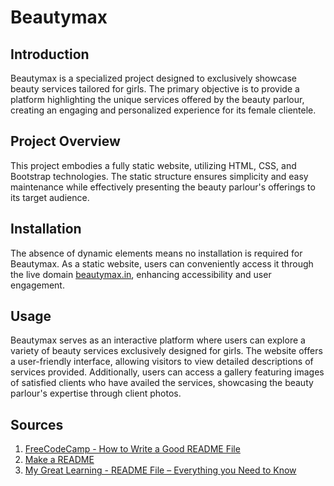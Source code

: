 # Beautymax

## Introduction
Beautymax is a specialized project designed to exclusively showcase beauty services tailored for girls. The primary objective is to provide a platform highlighting the unique services offered by the beauty parlour, creating an engaging and personalized experience for its female clientele.

## Project Overview
This project embodies a fully static website, utilizing HTML, CSS, and Bootstrap technologies. The static structure ensures simplicity and easy maintenance while effectively presenting the beauty parlour's offerings to its target audience.

## Installation
The absence of dynamic elements means no installation is required for Beautymax. As a static website, users can conveniently access it through the live domain [beautymax.in](http://beautymax.in/), enhancing accessibility and user engagement.

## Usage
Beautymax serves as an interactive platform where users can explore a variety of beauty services exclusively designed for girls. The website offers a user-friendly interface, allowing visitors to view detailed descriptions of services provided. Additionally, users can access a gallery featuring images of satisfied clients who have availed the services, showcasing the beauty parlour's expertise through client photos.

## Sources
1. [FreeCodeCamp - How to Write a Good README File](https://www.freecodecamp.org/news/how-to-write-a-good-readme-file/)
2. [Make a README](https://www.makeareadme.com/)
3. [My Great Learning - README File – Everything you Need to Know](https://www.mygreatlearning.com/blog/readme-file/)
